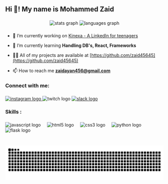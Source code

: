 <h2 align="left">Hi 👋! My name is Mohammed Zaid</h2>

###

<div align="center">
  <img src="https://github-readme-stats.vercel.app/api?username=zaid45645&hide_title=false&hide_rank=false&show_icons=true&include_all_commits=true&count_private=true&disable_animations=false&theme=dracula&locale=en&hide_border=false" height="150" alt="stats graph"  />
  <img src="https://github-readme-stats.vercel.app/api/top-langs?username=zaid45645&locale=en&hide_title=false&layout=compact&card_width=320&langs_count=5&theme=dracula&hide_border=false" height="150" alt="languages graph"  />
</div>

###


- 🔭 I’m currently working on [Kinexa - A LinkedIn for teenagers](https://github.com/zaid45645/kinexa)

- 🌱 I’m currently learning **Handling DB's, React, Frameworks**

- 👨‍💻 All of my projects are available at [https://github.com/zaid45645](https://github.com/zaid45645)

- 📫 How to reach me **zaidayan456@gmail.com**

<h3 align="left">Connect with me:</h3>

###

<div align="left">
  <a href="https://www.instagram.com/im.zakatsu175/" target="_blank">
    <img src="https://img.shields.io/static/v1?message=Instagram&logo=instagram&label=&color=E4405F&logoColor=white&labelColor=&style=for-the-badge" height="35" alt="instagram logo"  />
  </a>
  <img src="https://img.shields.io/static/v1?message=Twitch&logo=twitch&label=&color=9146FF&logoColor=white&labelColor=&style=for-the-badge" height="35" alt="twitch logo"  />
  </a>
  <a href="https://app.slack.com/client/T0266FRGM/C0159TSJVH8" target="_blank">
    <img src="https://img.shields.io/static/v1?message=Slack&logo=slack&label=&color=4A154B&logoColor=white&labelColor=&style=for-the-badge" height="35" alt="slack logo"  />
  </a>
</div>
<h3 align="left">Skills :</h3>

###

<div align="left">
  <img src="https://cdn.jsdelivr.net/gh/devicons/devicon/icons/javascript/javascript-original.svg" height="30" alt="javascript logo"  />
  <img width="12" />
  <img src="https://cdn.jsdelivr.net/gh/devicons/devicon/icons/html5/html5-original.svg" height="30" alt="html5 logo"  />
  <img width="12" />
  <img src="https://cdn.jsdelivr.net/gh/devicons/devicon/icons/css3/css3-original.svg" height="30" alt="css3 logo"  />
  <img width="12" />
  <img src="https://cdn.jsdelivr.net/gh/devicons/devicon/icons/python/python-original.svg" height="30" alt="python logo"  />
  <img width="12" />
  <img src="https://cdn.jsdelivr.net/gh/devicons/devicon/icons/flask/flask-original.svg" height="30" alt="flask logo"  />
</div>

###


<br clear="both">

<img src="https://raw.githubusercontent.com/zaid45645/zaid45645/output/snake.svg" alt="Snake animation" />

###

